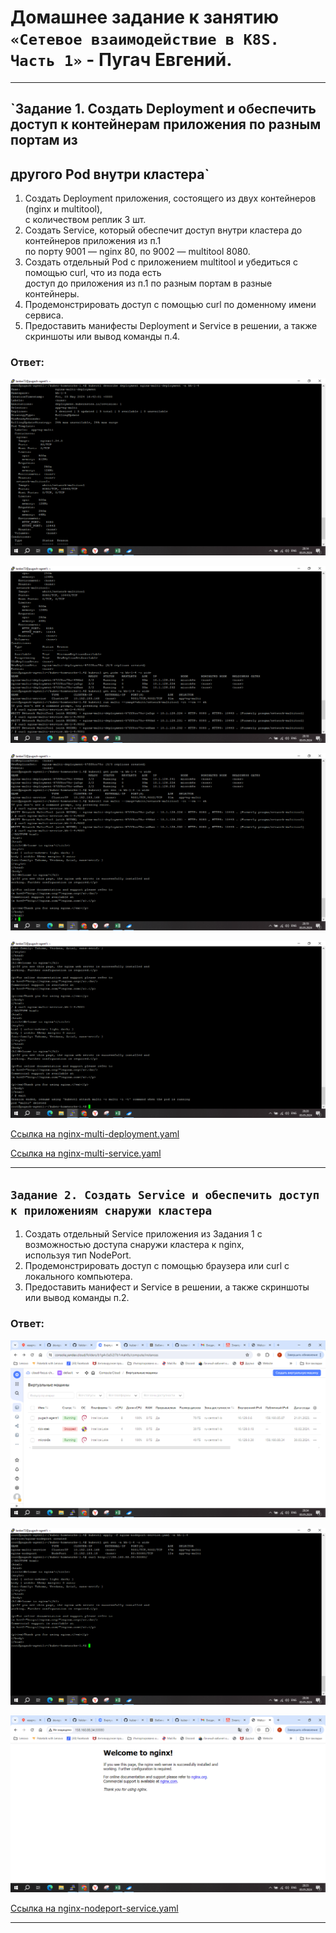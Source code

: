 # Домашнее задание к занятию `«Сетевое взаимодействие в K8S. Часть 1»` - Пугач Евгений.


---

## `Задание 1. Создать Deployment и обеспечить доступ к контейнерам приложения по разным портам из  
##  другого Pod внутри кластера`

1. Создать Deployment приложения, состоящего из двух контейнеров (nginx и multitool),  
   с количеством реплик 3 шт.
2. Создать Service, который обеспечит доступ внутри кластера до контейнеров приложения из п.1  
   по порту 9001 — nginx 80, по 9002 — multitool 8080.
3. Создать отдельный Pod с приложением multitool и убедиться с помощью curl, что из пода есть  
   доступ до приложения из п.1 по разным портам в разные контейнеры.
4. Продемонстрировать доступ с помощью curl по доменному имени сервиса.
5. Предоставить манифесты Deployment и Service в решении, а также скриншоты или вывод команды п.4.

### Ответ:

![Скриншот 1](https://github.com/PugachEV72/Images/blob/master/2024-05-03_20-14-40.png)

![Скриншот 2](https://github.com/PugachEV72/Images/blob/master/2024-05-03_20-18-31.png)

![Скриншот 3](https://github.com/PugachEV72/Images/blob/master/2024-05-03_20-19-28.png)

![Скриншот 4](https://github.com/PugachEV72/Images/blob/master/2024-05-03_20-20-40.png)

[Ссылка на nginx-multi-deployment.yaml](https://github.com/PugachEV72/kuber-homeworks-1.4/blob/main/nginx-multi-deployment.yaml)

[Ссылка на nginx-multi-service.yaml](https://github.com/PugachEV72/kuber-homeworks-1.4/blob/main/nginx-multi-service.yaml)

---

## `Задание 2. Создать Service и обеспечить доступ к приложениям снаружи кластера`

1. Создать отдельный Service приложения из Задания 1 с возможностью доступа снаружи кластера к nginx,  
   используя тип NodePort.
2. Продемонстрировать доступ с помощью браузера или curl с локального компьютера.
3. Предоставить манифест и Service в решении, а также скриншоты или вывод команды п.2.

### Ответ:

![Скриншот 5](https://github.com/PugachEV72/Images/blob/master/2024-05-03_20-34-54.png)

![Скриншот 6](https://github.com/PugachEV72/Images/blob/master/2024-05-03_20-36-39.png)

![Скриншот 7](https://github.com/PugachEV72/Images/blob/master/2024-05-03_20-35-16.png)

[Ссылка на nginx-nodeport-service.yaml](https://github.com/PugachEV72/kuber-homeworks-1.4/blob/main/nginx-nodeport-service.yaml)

---
